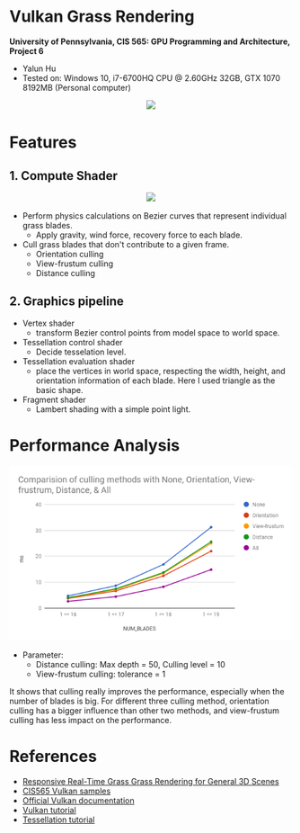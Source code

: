 Vulkan Grass Rendering
========================

**University of Pennsylvania, CIS 565: GPU Programming and Architecture, Project 6**

* Yalun Hu
* Tested on: Windows 10, i7-6700HQ CPU @ 2.60GHz 32GB, GTX 1070 8192MB (Personal computer)

<p align="center">
  <img src="img/3.gif">
</p>

# Features

## 1. Compute Shader

<p align="center">
  <img src="img/blade_model.jpg">
</p>

* Perform physics calculations on Bezier curves that represent individual grass blades.
    * Apply gravity, wind force, recovery force to each blade.
* Cull grass blades that don't contribute to a given frame.
    * Orientation culling
    * View-frustum culling
    * Distance culling

## 2. Graphics pipeline
* Vertex shader
    * transform Bezier control points from model space to world space.
* Tessellation control shader
    * Decide tesselation level.
* Tessellation evaluation shader
    * place the vertices in world space, respecting the width, height, and orientation information of each blade. Here I used triangle as the basic shape.
* Fragment shader
    * Lambert shading with a simple point light.

# Performance Analysis
<p align="center">
  <img src="img/chart.png">
</p>

* Parameter:
    * Distance culling: Max depth = 50, Culling level = 10
    * View-frustum culling: tolerance = 1

It shows that culling really improves the performance, especially when the number of blades is big. For different three culling method, orientation culling has a bigger influence than other two methods, and view-frustum culling has less impact on the performance.

# References

* [Responsive Real-Time Grass Grass Rendering for General 3D Scenes](https://www.cg.tuwien.ac.at/research/publications/2017/JAHRMANN-2017-RRTG/JAHRMANN-2017-RRTG-draft.pdf)
* [CIS565 Vulkan samples](https://github.com/CIS565-Fall-2017/Vulkan-Samples)
* [Official Vulkan documentation](https://www.khronos.org/registry/vulkan/)
* [Vulkan tutorial](https://vulkan-tutorial.com/)
* [Tessellation tutorial](http://in2gpu.com/2014/07/12/tessellation-tutorial-opengl-4-3/)